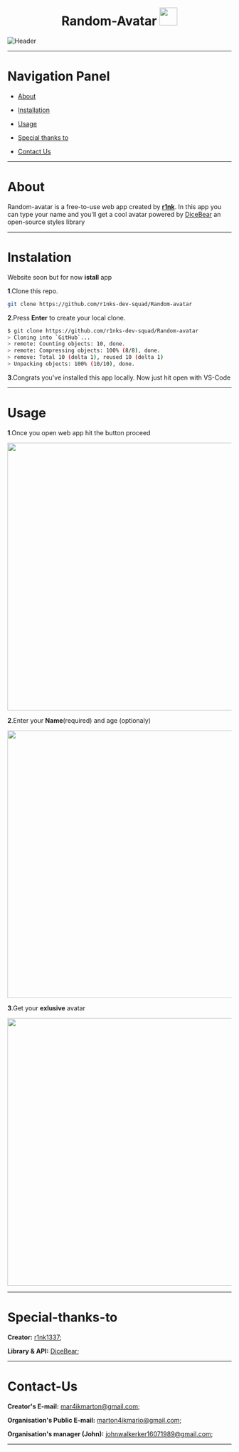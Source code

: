 <div align='center'>
  
# Random-Avatar <img src='https://avatars.githubusercontent.com/u/7983162?s=200&v=4' width=40>

</div>

![Header](https://github.com/user-attachments/assets/fc1f198f-eaaf-4f51-b652-4757c3636565)

---

# Navigation Panel

- [About](#about)

- [Installation](#instalation)

- [Usage](#usage)

- [Special thanks to](#special-thanks-to)

- [Contact Us](#contact-us)

---

# About
Random-avatar is a free-to-use web app created by **<span><a href="https://github.com/r1nk1337">r1nk</a></span>**. In this app you can type your name and you'll get a cool avatar powered by <a href="https://www.dicebear.com">DiceBear</a> an open-source styles library

---

# Instalation
Website soon but for now **istall** app

**1**.Clone this repo.
```bash
git clone https://github.com/r1nks-dev-squad/Random-avatar
```
**2**.Press **Enter** to create your local clone.
```bash
$ git clone https://github.com/r1nks-dev-squad/Random-avatar
> Cloning into `GitHub`...
> remote: Counting objects: 10, done.
> remote: Compressing objects: 100% (8/8), done.
> remove: Total 10 (delta 1), reused 10 (delta 1)
> Unpacking objects: 100% (10/10), done.
```
**3**.Congrats you've installed this app locally. Now just hit open with VS-Code

---

# Usage
**1**.Once you open web app hit the button proceed

<img src="https://github.com/user-attachments/assets/344db5c5-77ff-48d3-b8d1-cd248795b8e9" width="600">

**2**.Enter your **Name**(required) and age (optionaly)

<img src="https://github.com/user-attachments/assets/93675eb2-486f-414e-8a90-7f798a74e377" width="600">

**3**.Get your **exlusive** avatar

<img src="https://github.com/user-attachments/assets/d5cec621-307c-4369-86dd-f1204ef575ff" width="600">

---

# Special-thanks-to

**Creator:** <a href="github.com/r1nk1337">r1nk1337</a>;

**Library & API:** <a href="https://www.dicebear.com">DiceBear</a>;

---

# Contact-Us

**Creator's E-mail:** mar4ikmarton@gmail.com;

**Organisation's Public E-mail:** marton4ikmario@gmail.com;

**Organisation's manager (John):** johnwalkerker16071989@gmail.com;

---







